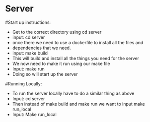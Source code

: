 Server
======
#Start up instructions:
*   Get to the correct directory using cd server
*   input: cd server
*   once there we need to use a dockerfile to install all the files and
*   dependencies that we need. 
*   input: make build
*   This will build and install all the things you need for the server
*   We now need to make it run using our make file 
*   Input: make run
*   Doing so will start up the server

#Running Locally:
*    To run the server locally have to do a similar thing as above
*    Input: cd server
*    Then instead of make build and make run we want to input make run_local
*    Input: Make run_local
    